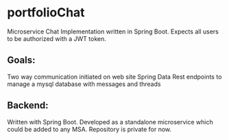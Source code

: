 # portfolioChat
Microservice Chat Implementation written in Spring Boot.
Expects all users to be authorized with a JWT token. 
<h2>Goals:</h2>
Two way communication initiated on web site
Spring Data Rest endpoints to manage a mysql database with messages and threads
<h2>Backend:</h2>
Written with Spring Boot. Developed as a standalone microservice which could
be added to any MSA. Repository is private for now.
